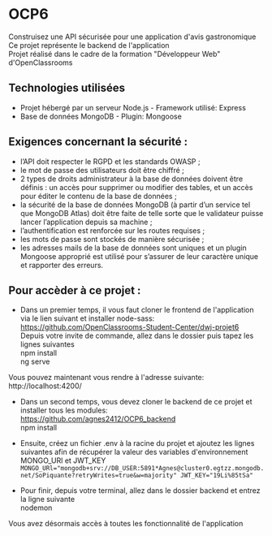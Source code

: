 # OCP6 
Construisez une API sécurisée pour une application d'avis gastronomique  
Ce projet représente le backend de l'application  
Projet réalisé dans le cadre de la formation "Développeur Web" d'OpenClassrooms

## Technologies utilisées  
* Projet hébergé par un serveur Node.js - Framework utilisé:  Express
* Base de données MongoDB - Plugin: Mongoose

## Exigences concernant la sécurité :
* l’API doit respecter le RGPD et les standards OWASP ;
* le mot de passe des utilisateurs doit être chiffré ;
* 2 types de droits administrateur à la base de données doivent être définis : un accès
pour supprimer ou modifier des tables, et un accès pour éditer le contenu de la base
de données ;
* la sécurité de la base de données MongoDB (à partir d’un service tel que MongoDB
Atlas) doit être faite de telle sorte que le validateur puisse lancer l’application depuis
sa machine ;
* l’authentification est renforcée sur les routes requises ;
* les mots de passe sont stockés de manière sécurisée ;
* les adresses mails de la base de données sont uniques et un plugin Mongoose
approprié est utilisé pour s’assurer de leur caractère unique et rapporter des erreurs.

## Pour accèder à ce projet :
* Dans un premier temps, il vous faut cloner le frontend de l'application via le lien suivant et installer node-sass:  
https://github.com/OpenClassrooms-Student-Center/dwj-projet6  
Depuis votre invite de commande, allez dans le dossier puis tapez les lignes suivantes  
npm install  
ng serve
  
Vous pouvez maintenant vous rendre à l'adresse suivante: http://localhost:4200/

* Dans un second temps, vous devez cloner le backend de ce projet et installer tous les modules:  
https://github.com/agnes2412/OCP6_backend  
npm install

* Ensuite, créez un fichier .env à la racine du projet et ajoutez les lignes suivantes afin de récupérer la valeur des variables d'environnement MONGO_URl et JWT_KEY  
`MONGO_URl="mongodb+srv://DB_USER:5891*Agnes@cluster0.egtzz.mongodb.net/SoPiquante?retryWrites=true&w=majority"
JWT_KEY="19Li%85tSa"`

* Pour finir, depuis votre terminal, allez dans le dossier backend et entrez la ligne suivante  
nodemon

Vous avez désormais accès à toutes les fonctionnalité de l'application


